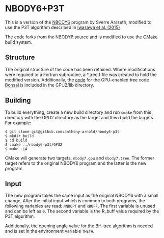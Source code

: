 # NBODY6+P3T

This is a version of the [NBODY6](https://people.ast.cam.ac.uk/~sverre/web/pages/nbody.htm) program by Sverre Aarseth, modified to use the P3T algorithm described in [Iwasawa et al. (2015)](https://arxiv.org/abs/1506.04553)

The code forks from the NBODY6 source and is modified to use the [CMake](https://cmake.org/) build system.

## Structure

The original structure of the code has been retained. Where modifications were required to a Fortran subroutine, a *.tree.f file was created to hold the modified version. Additionally, the [code](https://github.com/treecode/bonsai) for the GPU-enabled tree code [Bonsai](https://arxiv.org/abs/1204.2280) is included in the GPU2/lib directory.

## Building

To build everything, create a new build directory and run `cmake` from this directory with the GPU2 directory as the target and then build the targets. For example:

    $ git clone git@github.com:anthony-arnold/nbody6-p3t
    $ mkdir build
    $ cd build
    $ cmake ../nbody6-p3t/GPU2
    $ make -j4

CMake will generate two targets, `nbody7.gpu` and `nbody7.tree`. The former target refers to the original NBODY6 program and the latter is the new program.

## Input

The new program takes the same input as the original NBODY6 with a small change. After the initial input which is common to both programs, the following variables are read: `NNBOPT` and `RBUFF`. The first variable is unused and can be left as `0`. The second variable is the R_buff value required by the P3T algorithm.

Additionally, the opening angle value for the BH-tree algorithm is needed and is set in the environment variable `THETA`.
